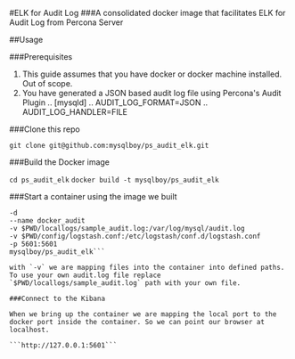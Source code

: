 #ELK for Audit Log
###A consolidated docker image that facilitates ELK for Audit Log from Percona Server

##Usage

###Prerequisites
1. This guide assumes that you have docker or docker machine installed. Out of scope.
2. You have generated a JSON based audit log file using Percona's Audit Plugin
.. [mysqld]
.. AUDIT_LOG_FORMAT=JSON
.. AUDIT_LOG_HANDLER=FILE

###Clone this repo

```git clone git@github.com:mysqlboy/ps_audit_elk.git```

###Build the Docker image

```cd ps_audit_elk```
```docker build -t mysqlboy/ps_audit_elk```

###Start a container using the image we built

```docker run
-d
--name docker_audit
-v $PWD/locallogs/sample_audit.log:/var/log/mysql/audit.log
-v $PWD/config/logstash.conf:/etc/logstash/conf.d/logstash.conf
-p 5601:5601
mysqlboy/ps_audit_elk```

with `-v` we are mapping files into the container into defined paths. To use your own audit.log file replace `$PWD/locallogs/sample_audit.log` path with your own file.  

###Connect to the Kibana

When we bring up the container we are mapping the local port to the docker port inside the container. So we can point our browser at localhost.

```http://127.0.0.1:5601```
